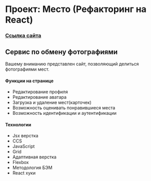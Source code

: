 # Проект: Место (Рефакторинг на React)
### [Ссылка сайта](https://aleksandrsdkv.github.io/react-mesto-auth/)

## Сервис по обмену фотографиями
Вашему вниманию представлен сайт, позволяющий делиться фотографиями мест.


#### Функции на странице
+ Редактирование профиля
+ Редактирование аватара
+ Загрузка и удаление мест(карточек)
+ Возможность оценивать понравившиеся места
+ Возможность идентификации и аутентификации


#### Технологии
+ Jsx верстка
+ CCS
+ JavaScript
+ Grid
+ Адаптивная верстка
+ Flexbox
+ Методология БЭМ
+ React хуки